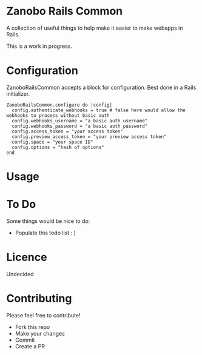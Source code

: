 # Zanobo Rails Common
A collection of useful things to help make it easier to make webapps in Rails.

This is a work in progress.

# Configuration
ZanoboRailsCommon accepts a block for configuration. Best done in a Rails initializer.

```
ZanoboRailsCommon.configure do |config|
  config.authenticate_webhooks = true # false here would allow the webhooks to process without basic auth
  config.webhooks_username = "a basic auth username"
  config.webhooks_password = "a basic auth password"
  config.access_token = "your access token"
  config.preview_access_token = "your preview access token"
  config.space = "your space ID"
  config.options = "hash of options"
end
```

# Usage

# To Do
Some things would be nice to do:
* Populate this todo list : )

# Licence
Undecided

# Contributing
Please feel free to contribute!

* Fork this repo
* Make your changes
* Commit
* Create a PR